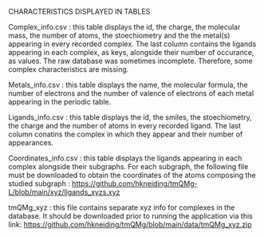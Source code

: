 CHARACTERISTICS DISPLAYED IN TABLES 

Complex_info.csv : this table displays the id, the charge, the molecular mass, the number of atoms, the stoechiometry and the the metal(s) appearing in every recorded complex. 
The last column contains the ligands appearing in each complex, as keys, alongside their number of occurance, as values. 
The raw database was sometimes incomplete. Therefore, some complex characteristics are missing.

Metals_info.csv : this table displays the name, the molecular formula, the number of electrons and the number of valence of electrons of each metal appearing in the periodic table.

Ligands_info.csv : this table displays the id, the smiles, the stoechiometry, the charge and the number of atoms in every recorded ligand. 
The last column conatins the complex in which they appear and their number of appearances.

Coordinates_info.csv : this table displays the ligands appearing in each complex alongside their subgraphs.
For each subgraph, the following file must be downloaded to obtain the coordinates of the atoms composing the studied subgraph :
https://github.com/hkneiding/tmQMg-L/blob/main/xyz/ligands_xyzs.xyz

tmQMg_xyz : this file contains separate xyz info for complexes in the database. It should be downloaded prior to running the application via this link: https://github.com/hkneiding/tmQMg/blob/main/data/tmQMg_xyz.zip
